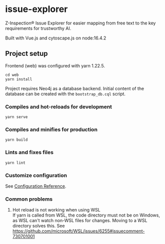 # issue-explorer
Z-Inspection® Issue Explorer for easier mapping from free text to the key
requirements for trustworthy AI. 

Built with Vue.js and cytoscape.js on node:16.4.2

## Project setup

Frontend (web) was configured with yarn 1.22.5.
```
cd web
yarn install
```
Project requires Neo4j as a database backend. 
Initial content of the database can be created with the `bootstrap_db.cql` script.


### Compiles and hot-reloads for development
```
yarn serve
```

### Compiles and minifies for production
```
yarn build
```

### Lints and fixes files
```
yarn lint
```

### Customize configuration
See [Configuration Reference](https://cli.vuejs.org/config/).

### Common problems
1. Hot reload is not working when using WSL  
If yarn is called from WSL, the code directory must not be on Windows, as 
WSL can't watch non-WSL files for changes. Moving to a WSL directory solves
this. See https://github.com/microsoft/WSL/issues/6255#issuecomment-730701001
